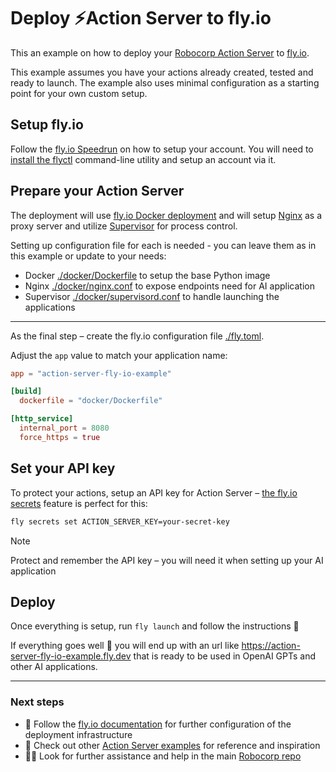 # Deploy ⚡️Action Server to fly.io

This an example on how to deploy your [Robocorp Action Server](https://github.com/robocorp/robo/tree/master/action_server/docs#readme) to [fly.io](fly.io).

This example assumes you have your actions already created, tested and ready to launch. The example also uses minimal configuration as a starting point for your own custom setup.

## Setup fly.io

Follow the [fly.io Speedrun](https://fly.io/docs/speedrun/) on how to setup your account. You will need to [install the flyctl](https://fly.io/docs/hands-on/install-flyctl/) command-line utility and setup an account via it.

## Prepare your Action Server

The deployment will use [fly.io Docker deployment](https://fly.io/docs/languages-and-frameworks/dockerfile/) and will setup [Nginx](https://www.nginx.com) as a proxy server and utilize [Supervisor](https://supervisord.org/) for process control.

Setting up configuration file for each is needed - you can leave them as in this example or update to your needs:

- Docker [./docker/Dockerfile](./docker/Dockerfile) to setup the base Python image
- Nginx [./docker/nginx.conf](./docker/nginx.conf) to expose endpoints need for AI application
- Supervisor [./docker/supervisord.conf](./docker/supervisord.conf) to handle launching the applications

---

As the final step – create the fly.io configuration file [./fly.toml](./fly.toml).

Adjust the `app` value to match your application name:

```toml
app = "action-server-fly-io-example"

[build]
  dockerfile = "docker/Dockerfile"

[http_service]
  internal_port = 8080
  force_https = true
```

## Set your API key

To protect your actions, setup an API key for Action Server – [the fly.io secrets](https://fly.io/docs/reference/secrets/) feature is perfect for this:

```sh
fly secrets set ACTION_SERVER_KEY=your-secret-key
```

> [!NOTE]
> Protect and remember the API key – you will need it when setting up your AI application

## Deploy

Once everything is setup, run `fly launch` and follow the instructions 🚀

If everything goes well 🤞 you will end up with an url like https://action-server-fly-io-example.fly.dev that is ready to be used in OpenAI GPTs and other AI applications.

---

### Next steps

- 📖 Follow the [fly.io documentation](https://fly.io/docs/) for further configuration of the deployment infrastructure
- 🌟 Check out other [Action Server examples](https://github.com/robocorp/actions-cookbook) for reference and inspiration
- 🙋‍♂️ Look for further assistance and help in the main [Robocorp repo](https://github.com/robocorp/robocorp)
